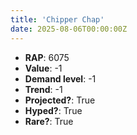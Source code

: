 ```yaml
---
title: 'Chipper Chap'
date: 2025-08-06T00:00:00Z
---
```

- **RAP**: 6075
- **Value**: -1
- **Demand level**: -1
- **Trend**: -1
- **Projected?**: True
- **Hyped?**: True
- **Rare?**: True
